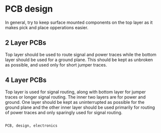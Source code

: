 # <a name="pcb-design"></a>PCB design


In general, try to keep surface mounted components on the top layer as it makes
pick and place opperations easier.

## <a name="two-layer"></a>2 Layer PCBs

Top layer should be used to route signal and power traces while the bottom layer
should be used for a ground plane. This should be kept as unbroken as possible,
and used only for short jumper traces.

## <a name="four-layer"></a>4 Layer PCBs

Top layer is used for signal routing, along with bottom layer for jumper traces
or longer signal routing. The inner two layers are for power and ground. One
layer should be kept as uninterrupted as possible for the ground plane and the
other inner layer should be used primarily for routing of power traces and only
sparingly used for signal routing.

```tags

PCB, design, electronics

```

